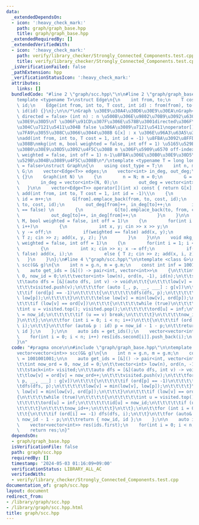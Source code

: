 ```yaml
---
data:
  _extendedDependsOn:
  - icon: ':heavy_check_mark:'
    path: graph/graph_base.hpp
    title: graph/graph_base.hpp
  _extendedRequiredBy: []
  _extendedVerifiedWith:
  - icon: ':heavy_check_mark:'
    path: verify/library_checker/Strongly_Connected_Components.test.cpp
    title: verify/library_checker/Strongly_Connected_Components.test.cpp
  _isVerificationFailed: false
  _pathExtension: hpp
  _verificationStatusIcon: ':heavy_check_mark:'
  attributes:
    links: []
  bundledCode: "#line 2 \"graph/scc.hpp\"\n\n#line 2 \"graph/graph_base.hpp\"\n\n\
    template <typename T>\nstruct Edge\n{\n    int from, to;\n    T cost;\n    int\
    \ id;\n    Edge(int from, int to, T cost, int id) : from(from), to(to), cost(cost),\
    \ id(id) {}\n};\n\n/*\nGraph \u30E9\u30A4\u30D6\u30E9\u30EA\nGraph<T = long long,\
    \ directed = false> (int n) : n \u500B\u306E\u9802\u70B9\u3092\u6301\u3064\u30B0\
    \u30E9\u30D5\nT \u306F\u91CD\u307F\u306E\u578B\u3001directed\u306F\u6709\u5411\
    \u304C\u7121\u5411\u304B false \u306A\u3089\u7121\u5411\noperator[] \u304C\u5B9A\
    \u7FA9\u3055\u308C\u3066\u3044\u308B G[x] : x \u306E\u96A3\u63A5\u30EA\u30B9\u30C8\
    \nadd(int from, int to, T cost = 1, int id = -1) \u8FBA\u3092\u8FFD\u52A0\u3059\
    \u308B\nmkg(int m, bool weighted = false, int off = 1) \u5165\u529B\u304B\u3089\
    \u30B0\u30E9\u30D5\u3092\u4F5C\u308B m \u306F\u5909\u6570 off-index\nmkg_ancestor(bool\
    \ weighted = false, int off = 1) n-1\u8FBA\u306E\u30B0\u30E9\u30D5\u3092\u5165\
    \u529B\u304B\u3089\u4F5C\u308B\n*/\ntemplate <typename T = long long, bool directed\
    \ = false>\nstruct Graph\n{\n    using cost_type = T;\n    int n, m;\n    vector<vector<Edge<T>>>\
    \ G;\n    vector<Edge<T>> edges;\n    vector<int> in_deg, out_deg;\n\n    Graph()\
    \ {}\n    Graph(int N) \n    {\n        n = N; m = 0;\n        G = vector<vector<Edge<T>>>(N);\n\
    \        in_deg = vector<int>(N, 0);\n        out_deg = vector<int>(N, 0);\n \
    \   }\n\n    vector<Edge<T>> operator[](int x) const { return G[x]; }\n\n    void\
    \ add(int from, int to, T cost = 1, int id = -1)\\\n    {\n        if(id == -1)\
    \ id = m++;\n        G[from].emplace_back(from, to, cost, id);\n        edges.emplace_back(from,\
    \ to, cost, id);\n        out_deg[from]++, in_deg[to]++;\n        if(directed\
    \ == false) \n        {\n            G[to].emplace_back(to, from, cost, id);\n\
    \            out_deg[to]++, in_deg[from]++;\n        }\n    }\n\n    void mkg(int\
    \ M, bool weighted = false, int off = 1)\n    {\n        for(int i = 0; i < M;\
    \ i++)\n        {\n            int x, y; cin >> x >> y;\n            x -= off,\
    \ y -= off;\n            if(weighted == false) add(x, y);\n            else {\
    \ T z; cin >> z; add(x, y, z); }\n        }\n    }\n\n    void mkg_ancestor(bool\
    \ weighted = false, int off = 1)\n    {\n        for(int i = 1; i < n; i++)\n\
    \        {\n            int x; cin >> x; x -= off;\n            if(weighted ==\
    \ false) add(x, i);\n            else { T z; cin >> z; add(x, i, z); }\n     \
    \   }\n    }\n};\n#line 4 \"graph/scc.hpp\"\n\ntemplate <class G>\nvector<vector<int>>\
    \ scc(G& g)\n{\n    int n = g.n, m = g.m;\n    const int inf = 1001001001;\n\n\
    \    auto get_ids = [&]() -> pair<int, vector<int>>\n    {\n\t\tint now_ord =\
    \ 0, now_id = 0;\n\t\tvector<int> low(n), ord(n, -1), id(n);\n\t\tstack<int> visited;\n\
    \t\tauto dfs = [&](auto dfs, int v) -> void\n\t\t{\n\t\t\tlow[v] = ord[v] = now_ord++;\n\
    \t\t\tvisited.push(v);\n\t\t\tfor (auto [_, p, __, ___] : g[v])\n\t\t\t{\n\t\t\
    \t\tif (ord[p] == -1)\n\t\t\t\t{\n\t\t\t\t\tdfs(dfs, p);\n\t\t\t\t\tlow[v] = min(low[v],\
    \ low[p]);\n\t\t\t\t}\n\t\t\t\telse low[v] = min(low[v], ord[p]);\n\t\t\t}\n\n\
    \t\t\tif (low[v] == ord[v])\n\t\t\t{\n\t\t\t\twhile (true)\n\t\t\t\t{\n\t\t\t\t\
    \tint u = visited.top(); visited.pop();\n\t\t\t\t\tord[u] = inf;\n\t\t\t\t\tid[u]\
    \ = now_id;\n\t\t\t\t\tif (u == v) break;\n\t\t\t\t}\n\t\t\t\tnow_id++;\n\t\t\t\
    }\n\t\t};\n\n\t\tfor (int i = 0; i < n; i++)\n\t\t{\n\t\t\tif (ord[i] == -1) dfs(dfs,\
    \ i);\n\t\t}\n\t\tfor (auto& p : id) p = now_id - 1 - p;\n\t\treturn { now_id,\
    \ id };\n    };\n\n    auto ids = get_ids();\n    vector<vector<int>> res(ids.first);\n\
    \    for(int i = 0; i < n; i++) res[ids.second[i]].push_back(i);\n    return res;\n\
    }\n"
  code: "#pragma once\n\n#include \"graph/graph_base.hpp\"\n\ntemplate <class G>\n\
    vector<vector<int>> scc(G& g)\n{\n    int n = g.n, m = g.m;\n    const int inf\
    \ = 1001001001;\n\n    auto get_ids = [&]() -> pair<int, vector<int>>\n    {\n\
    \t\tint now_ord = 0, now_id = 0;\n\t\tvector<int> low(n), ord(n, -1), id(n);\n\
    \t\tstack<int> visited;\n\t\tauto dfs = [&](auto dfs, int v) -> void\n\t\t{\n\t\
    \t\tlow[v] = ord[v] = now_ord++;\n\t\t\tvisited.push(v);\n\t\t\tfor (auto [_,\
    \ p, __, ___] : g[v])\n\t\t\t{\n\t\t\t\tif (ord[p] == -1)\n\t\t\t\t{\n\t\t\t\t\
    \tdfs(dfs, p);\n\t\t\t\t\tlow[v] = min(low[v], low[p]);\n\t\t\t\t}\n\t\t\t\telse\
    \ low[v] = min(low[v], ord[p]);\n\t\t\t}\n\n\t\t\tif (low[v] == ord[v])\n\t\t\t\
    {\n\t\t\t\twhile (true)\n\t\t\t\t{\n\t\t\t\t\tint u = visited.top(); visited.pop();\n\
    \t\t\t\t\tord[u] = inf;\n\t\t\t\t\tid[u] = now_id;\n\t\t\t\t\tif (u == v) break;\n\
    \t\t\t\t}\n\t\t\t\tnow_id++;\n\t\t\t}\n\t\t};\n\n\t\tfor (int i = 0; i < n; i++)\n\
    \t\t{\n\t\t\tif (ord[i] == -1) dfs(dfs, i);\n\t\t}\n\t\tfor (auto& p : id) p =\
    \ now_id - 1 - p;\n\t\treturn { now_id, id };\n    };\n\n    auto ids = get_ids();\n\
    \    vector<vector<int>> res(ids.first);\n    for(int i = 0; i < n; i++) res[ids.second[i]].push_back(i);\n\
    \    return res;\n}"
  dependsOn:
  - graph/graph_base.hpp
  isVerificationFile: false
  path: graph/scc.hpp
  requiredBy: []
  timestamp: '2024-05-03 01:16:09+09:00'
  verificationStatus: LIBRARY_ALL_AC
  verifiedWith:
  - verify/library_checker/Strongly_Connected_Components.test.cpp
documentation_of: graph/scc.hpp
layout: document
redirect_from:
- /library/graph/scc.hpp
- /library/graph/scc.hpp.html
title: graph/scc.hpp
---
```


